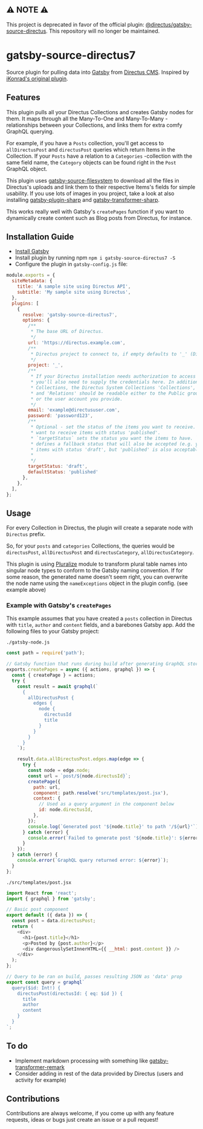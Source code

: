 ## ⚠️ NOTE ⚠️

This project is deprecated in favor of the official plugin: [@directus/gatsby-source-directus](https://github.com/directus/gatsby-source-directus). This repository will no longer be maintained.

# gatsby-source-directus7

Source plugin for pulling data into [Gatsby](https://github.com/gatsbyjs) from [Directus CMS](https://getdirectus.com/). Inspired by [iKonrad's original plugin](https://github.com/iKonrad/gatsby-source-directus/).

## Features

This plugin pulls all your Directus Collections and creates Gatsby nodes for them. It maps through all the Many-To-One and Many-To-Many -relationships between your Collections, and links them for extra comfy GraphQL querying.

For example, if you have a `Posts` collection, you'll get access to `allDirectusPost` and `directusPost` queries which return Items in the Collection. If your `Posts` have a relation to a `Categories` -collection with the same field name, the `Category` objects can be found right in the `Post` GraphQL object.

This plugin uses [gatsby-source-filesystem](https://www.gatsbyjs.org/packages/gatsby-source-filesystem/) to download all the files in Directus's uploads and link them to their respective Items's fields for simple usability. If you use lots of images in you project, take a look at also installing [gatsby-plugin-sharp](https://www.gatsbyjs.org/packages/gatsby-plugin-sharp/) and [gatsby-transformer-sharp](https://www.gatsbyjs.org/packages/gatsby-transformer-sharp/).

This works really well with Gatsby's `createPages` function if you want to dynamically create content such as Blog posts from Directus, for instance.

## Installation Guide

- [Install Gatsby](https://www.gatsbyjs.org/docs/)
- Install plugin by running npm `npm i gatsby-source-directus7 -S`
- Configure the plugin in `gatsby-config.js` file:

```javascript
module.exports = {
  siteMetadata: {
    title: 'A sample site using Directus API',
    subtitle: 'My sample site using Directus',
  },
  plugins: [
    {
      resolve: 'gatsby-source-directus7',
      options: {
        /**
         * The base URL of Directus.
         */
        url: 'https://directus.example.com',
        /**
         * Directus project to connect to, if empty defaults to '_' (Directus's default project name).
         */
        project: '_',
        /**
         * If your Directus installation needs authorization to access the required api,
         * you'll also need to supply the credentials here. In addition to your own
         * Collections, the Directus System Collections 'Collections', 'Files'
         * and 'Relations' should be readable either to the Public group
         * or the user account you provide.
         */
        email: 'example@directususer.com',
        password: 'password123',
        /**
         * Optional - set the status of the items you want to receive. E.g. if you functionality
         * want to receive items with status 'published'.
         * `targetStatus` sets the status you want the items to have. `defaultStatus`
         * defines a fallback status that will also be accepted (e.g. you want
         * items with status 'draft', but 'published' is also acceptable)
         *
         */
        targetStatus: 'draft',
        defaultStatus: 'published'
      },
    },
  ],
};
```

## Usage

For every Collection in Directus, the plugin will create a separate node with `Directus` prefix.

So, for your `posts` and `categories` Collections, the queries would be `directusPost`, `allDirectusPost` and `directusCategory`, `allDirectusCategory`.

This plugin is using [Pluralize](https://github.com/blakeembrey/pluralize) module to transform plural table names into singular node types to conform to the Gatsby naming convention.
If for some reason, the generated name doesn't seem right, you can overwrite the node name using the `nameExceptions` object in the plugin config. (see example above)

### Example with Gatsby's `createPages`

This example assumes that you have created a `posts` collection in Directus with `title`, `author` and `content` fields, and a barebones Gatsby app. Add the following files to your Gatsby project:

`./gatsby-node.js`

```javascript
const path = require('path');

// Gatsby function that runs during build after generating GraphQL store
exports.createPages = async ({ actions, graphql }) => {
  const { createPage } = actions;
  try {
    const result = await graphql(`
      {
        allDirectusPost {
          edges {
            node {
              directusId
              title
            }
          }
        }
      }
    `);

    result.data.allDirectusPost.edges.map(edge => {
      try {
        const node = edge.node;
        const url = `post/${node.directusId}`;
        createPage({
          path: url,
          component: path.resolve('src/templates/post.jsx'),
          context: {
            // Used as a query argument in the component below
            id: node.directusId,
          },
        });
        console.log(`Generated post '${node.title}' to path '/${url}'`);
      } catch (error) {
        console.error(`Failed to generate post '${node.title}': ${error}`);
      }
    });
  } catch (error) {
    console.error(`GraphQL query returned error: ${error}`);
  }
};
```

`./src/templates/post.jsx`

```javascript
import React from 'react';
import { graphql } from 'gatsby';

// Basic post component
export default ({ data }) => {
  const post = data.directusPost;
  return (
    <div>
      <h1>{post.title}</h1>
      <p>Posted by {post.author}</p>
      <div dangerouslySetInnerHTML={{ __html: post.content }} />
    </div>
  );
};

// Query to be ran on build, passes resulting JSON as 'data' prop
export const query = graphql`
  query($id: Int!) {
    directusPost(directusId: { eq: $id }) {
      title
      author
      content
    }
  }
`;
```

## To do

- Implement markdown processing with something like [gatsby-transformer-remark](https://www.gatsbyjs.org/packages/gatsby-transformer-remark/)
- Consider adding in rest of the data provided by Directus (users and activity for example)

## Contributions

Contributions are always welcome, if you come up with any feature requests, ideas or bugs just create an issue or a pull request!
